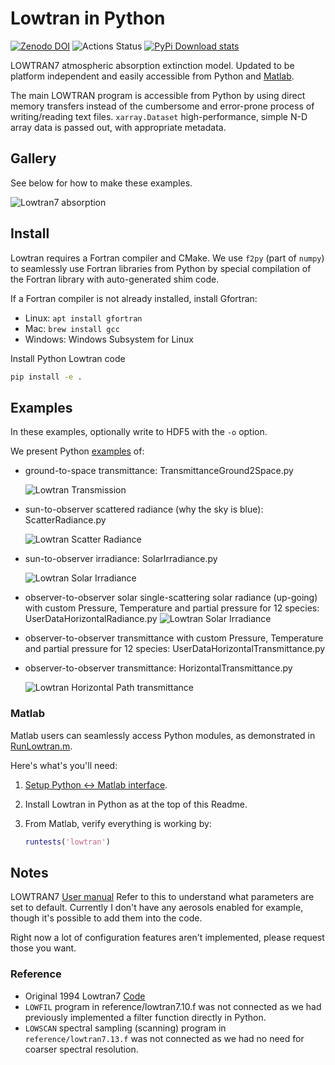 # Lowtran in Python

[![Zenodo DOI](https://zenodo.org/badge/DOI/10.5281/zenodo.213475.svg)](https://doi.org/10.5281/zenodo.213475)
![Actions Status](https://github.com/space-physics/lowtran/workflows/ci/badge.svg)
[![PyPi Download stats](http://pepy.tech/badge/lowtran)](http://pepy.tech/project/lowtran)

LOWTRAN7 atmospheric absorption extinction model.
Updated to be platform independent and easily accessible from Python and
[Matlab](#matlab).

The main LOWTRAN program is accessible from Python by using direct memory transfers instead of the cumbersome and error-prone process of writing/reading text files.
`xarray.Dataset` high-performance, simple N-D array data is passed out, with appropriate metadata.

## Gallery

See below for how to make these examples.

![Lowtran7 absorption](./gfx/lowtran.png)

## Install

Lowtran requires a Fortran compiler and CMake.
We use `f2py` (part of `numpy`) to seamlessly use Fortran libraries from Python by special compilation of the Fortran library with auto-generated shim code.

If a Fortran compiler is not already installed, install Gfortran:

* Linux: `apt install gfortran`
* Mac: `brew install gcc`
* Windows: Windows Subsystem for Linux

Install Python Lowtran code

```sh
pip install -e .
```

## Examples

In these examples, optionally write to HDF5 with the `-o` option.

We present Python [examples](./example) of:

* ground-to-space transmittance: TransmittanceGround2Space.py

  ![Lowtran Transmission](./doc/txgnd2space.png)
* sun-to-observer scattered radiance (why the sky is blue): ScatterRadiance.py

  ![Lowtran Scatter Radiance](./gfx/whyskyisblue.png)
* sun-to-observer irradiance: SolarIrradiance.py

  ![Lowtran Solar Irradiance](./gfx/irradiance.png)
* observer-to-observer solar single-scattering solar radiance (up-going) with custom Pressure, Temperature and partial pressure for 12 species: UserDataHorizontalRadiance.py
  ![Lowtran Solar Irradiance](./gfx/thermalradiance.png)
* observer-to-observer transmittance with custom Pressure, Temperature and partial pressure for 12 species: UserDataHorizontalTransmittance.py
* observer-to-observer transmittance: HorizontalTransmittance.py

  ![Lowtran Horizontal Path transmittance](./gfx/horizcompare.png)

### Matlab

Matlab users can seamlessly access Python modules, as demonstrated in
[RunLowtran.m](./RunLowtran.m).

Here's what's you'll need:

1. [Setup Python &harr; Matlab interface](https://www.scivision.dev/matlab-python-user-module-import/).
2. Install Lowtran in Python as at the top of this Readme.
3. From Matlab, verify everything is working by:

   ```matlab
   runtests('lowtran')
   ```

## Notes

LOWTRAN7
[User manual](http://www.dtic.mil/dtic/tr/fulltext/u2/a206773.pdf)
Refer to this to understand what parameters are set to default.
Currently I don't have any aerosols enabled for example, though it's possible to add them into the code.

Right now a lot of configuration features aren't implemented, please request those you want.

### Reference

* Original 1994 Lowtran7 [Code](http://www1.ncdc.noaa.gov/pub/data/software/lowtran/)
* `LOWFIL` program in reference/lowtran7.10.f was not connected as we had previously implemented a filter function directly in  Python.
* `LOWSCAN` spectral sampling (scanning) program in `reference/lowtran7.13.f` was not connected as we had no need for coarser spectral resolution.
